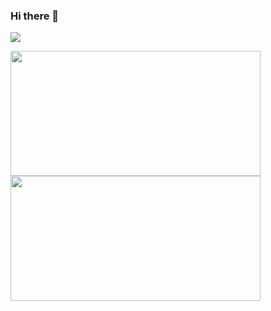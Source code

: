 ### Hi there 👋

<!--
**iamsad5566/iamsad5566** is a ✨ _special_ ✨ repository because its `README.md` (this file) appears on your GitHub profile.

Here are some ideas to get you started:

- 🔭 I’m currently working on ...
- 🌱 I’m currently learning ...
- 👯 I’m looking to collaborate on ...
- 🤔 I’m looking for help with ...
- 💬 Ask me about ...
- 📫 How to reach me: ...
- 😄 Pronouns: ...
- ⚡ Fun fact: ...
-->

![](https://github-readme-stats-livid-omega-86.vercel.app/api/top-langs/?username=iamsad5566&layout=compact&cache_seconds=0)
<!-- <img align="center" width="300" height="200" src="https://github-readme-stats-livid-omega-86.vercel.app/api/top-langs/?username=iamsad5566&layout=compact"> -->
<img align="center" width="400" height="200" src="https://streak-stats.demolab.com?user=iamsad5566&theme=dark">
<img align="center" width="400" height="200" src="https://github-readme-stats-livid-omega-86.vercel.app/api?username=iamsad5566&show_icons=true&theme=dracula">



